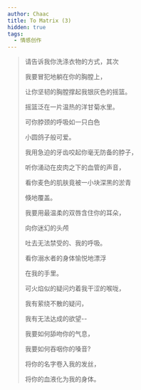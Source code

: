 ```yaml
---
author: Chaac
title: To Matrix (3)
hidden: true
tags: 
  - 情感创作
---
```



>
> 请告诉我你洗涤衣物的方式，其次
> 
> 我要冒犯地躺在你的胸膛上，
> 
> 让你坚韧的胸膛撑起我银灰色的摇篮。
> 
> 摇篮泛在一片温热的洋甘菊水里。
> 
> 可你脖颈的呼吸如一只白色
> 
> 小圆鸽子般可爱。
> 
> 我用急迫的牙齿咬起你毫无防备的脖子，
> 
> 听你涌动在皮肉之下的血管的声音，
> 
> 看你麦色的肌肤竟被一小块深黑的淤青
> 
> 倏地覆盖。
> 
> 我要用最温柔的双唇含住你的耳朵，
> 
> 向你迷幻的头颅
> 
> 吐去无法禁受的、我的呼吸。
> 
> 看你溺水者的身体愉悦地漂浮
> 
> 在我的手里。
> 
> 可火焰似的疑问灼着我干涩的喉咙，
> 
> 我有萦绕不散的疑问，
> 
> 我有无法达成的欲望--
> 
> 我要如何舔吻你的气息，
> 
> 我要如何吞咽你的嗓音?
> 
> 将你的名字卷入我的发丝，
> 
> 将你的血液化为我的身体。
> 
> 